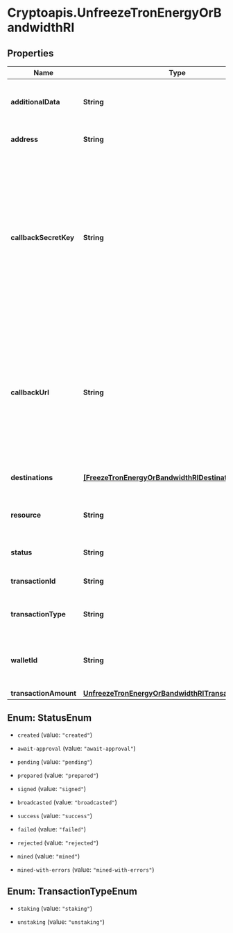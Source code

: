 # Cryptoapis.UnfreezeTronEnergyOrBandwidthRI

## Properties

Name | Type | Description | Notes
------------ | ------------- | ------------- | -------------
**additionalData** | **String** | Defines a transaction note with additional details | 
**address** | **String** | Defines the sender&#39;s public address. | 
**callbackSecretKey** | **String** | Represents the Secret Key value provided by the customer. This field is used for security purposes during the callback notification, in order to prove the sender of the callback as Crypto APIs. For more information please see our Documentation. | [optional] 
**callbackUrl** | **String** | Represents the URL that is set by the customer where the callback will be received at. The callback notification will be received only if and when the event occurs. We support ONLY httpS type of protocol. | [optional] 
**destinations** | [**[FreezeTronEnergyOrBandwidthRIDestinationsInner]**](FreezeTronEnergyOrBandwidthRIDestinationsInner.md) | Defines the destination of the transaction | 
**resource** | **String** | Defines the resource staking for (eg. Bandwidth, Energy) | 
**status** | **String** | Represents the status of the transaction. | 
**transactionId** | **String** | Defines the created transaction | 
**transactionType** | **String** | Defines the type of the transacted units. | 
**walletId** | **String** | Represents the sender&#39;s specific and unique Wallet ID of the sender. | 
**transactionAmount** | [**UnfreezeTronEnergyOrBandwidthRITransactionAmount**](UnfreezeTronEnergyOrBandwidthRITransactionAmount.md) |  | 



## Enum: StatusEnum


* `created` (value: `"created"`)

* `await-approval` (value: `"await-approval"`)

* `pending` (value: `"pending"`)

* `prepared` (value: `"prepared"`)

* `signed` (value: `"signed"`)

* `broadcasted` (value: `"broadcasted"`)

* `success` (value: `"success"`)

* `failed` (value: `"failed"`)

* `rejected` (value: `"rejected"`)

* `mined` (value: `"mined"`)

* `mined-with-errors` (value: `"mined-with-errors"`)





## Enum: TransactionTypeEnum


* `staking` (value: `"staking"`)

* `unstaking` (value: `"unstaking"`)




